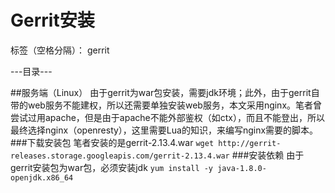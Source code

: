 # Gerrit安装

标签（空格分隔）： gerrit

---目录---

##服务端（Linux）
由于gerrit为war包安装，需要jdk环境；此外，由于gerrit自带的web服务不能建权，所以还需要单独安装web服务，本文采用nginx。笔者曾尝试过用apache，但是由于apache不能外部鉴权（如ctx），而且不能登出，所以最终选择nginx（openresty），这里需要Lua的知识，来编写nginx需要的脚本。
###下载安装包
笔者安装的是gerrit-2.13.4.war
`wget http://gerrit-releases.storage.googleapis.com/gerrit-2.13.4.war`
###安装依赖
由于gerrit安装包为war包，必须安装jdk
`yum install -y java-1.8.0-openjdk.x86_64`